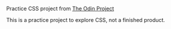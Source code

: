 Practice CSS project from [The Odin Project](https://www.theodinproject.com/courses/html-and-css/lessons/embedding-images-and-video)

This is a practice project to explore CSS, not a finished product.
